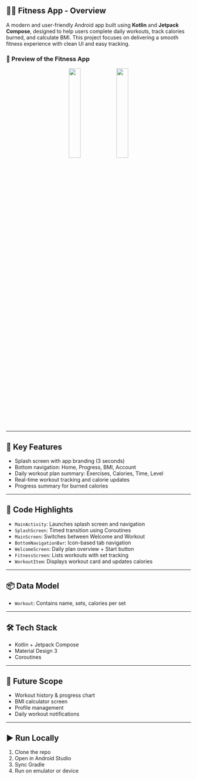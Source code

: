 ## 🏋️‍♂️ Fitness App - Overview

A modern and user-friendly Android app built using **Kotlin** and **Jetpack Compose**, designed to help users complete daily workouts, track calories burned, and calculate BMI. This project focuses on delivering a smooth fitness experience with clean UI and easy tracking.

### 📱 Preview of the Fitness App

<div align="center">
  <img src="https://github.com/user-attachments/assets/42412f15-09f4-4a68-b078-253bd9f72959" width="25%" />
  <img src="https://github.com/user-attachments/assets/e08294e7-3b75-48d4-bf5d-e5525f2d59a6" width="25%" />
</div>

---

## 📲 Key Features

* Splash screen with app branding (3 seconds)
* Bottom navigation: Home, Progress, BMI, Account
* Daily workout plan summary: Exercises, Calories, Time, Level
* Real-time workout tracking and calorie updates
* Progress summary for burned calories

---

## 🧩 Code Highlights

* `MainActivity`: Launches splash screen and navigation
* `SplashScreen`: Timed transition using Coroutines
* `MainScreen`: Switches between Welcome and Workout
* `BottomNavigationBar`: Icon-based tab navigation
* `WelcomeScreen`: Daily plan overview + Start button
* `FitnessScreen`: Lists workouts with set tracking
* `WorkoutItem`: Displays workout card and updates calories

---

## 📦 Data Model

* `Workout`: Contains name, sets, calories per set

---

## 🛠 Tech Stack

* Kotlin + Jetpack Compose
* Material Design 3
* Coroutines

---

## 🔮 Future Scope

* Workout history & progress chart
* BMI calculator screen
* Profile management
* Daily workout notifications

---

## ▶️ Run Locally

1. Clone the repo
2. Open in Android Studio
3. Sync Gradle
4. Run on emulator or device
